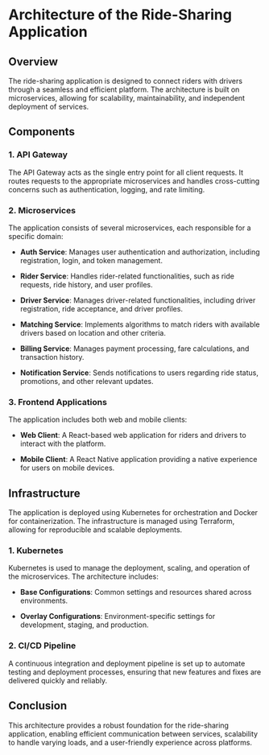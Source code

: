 # Architecture of the Ride-Sharing Application

## Overview

The ride-sharing application is designed to connect riders with drivers through a seamless and efficient platform. The architecture is built on microservices, allowing for scalability, maintainability, and independent deployment of services.

## Components

### 1. API Gateway

The API Gateway acts as the single entry point for all client requests. It routes requests to the appropriate microservices and handles cross-cutting concerns such as authentication, logging, and rate limiting.

### 2. Microservices

The application consists of several microservices, each responsible for a specific domain:

- **Auth Service**: Manages user authentication and authorization, including registration, login, and token management.
  
- **Rider Service**: Handles rider-related functionalities, such as ride requests, ride history, and user profiles.
  
- **Driver Service**: Manages driver-related functionalities, including driver registration, ride acceptance, and driver profiles.
  
- **Matching Service**: Implements algorithms to match riders with available drivers based on location and other criteria.
  
- **Billing Service**: Manages payment processing, fare calculations, and transaction history.
  
- **Notification Service**: Sends notifications to users regarding ride status, promotions, and other relevant updates.

### 3. Frontend Applications

The application includes both web and mobile clients:

- **Web Client**: A React-based web application for riders and drivers to interact with the platform.
  
- **Mobile Client**: A React Native application providing a native experience for users on mobile devices.

## Infrastructure

The application is deployed using Kubernetes for orchestration and Docker for containerization. The infrastructure is managed using Terraform, allowing for reproducible and scalable deployments.

### 1. Kubernetes

Kubernetes is used to manage the deployment, scaling, and operation of the microservices. The architecture includes:

- **Base Configurations**: Common settings and resources shared across environments.
  
- **Overlay Configurations**: Environment-specific settings for development, staging, and production.

### 2. CI/CD Pipeline

A continuous integration and deployment pipeline is set up to automate testing and deployment processes, ensuring that new features and fixes are delivered quickly and reliably.

## Conclusion

This architecture provides a robust foundation for the ride-sharing application, enabling efficient communication between services, scalability to handle varying loads, and a user-friendly experience across platforms.